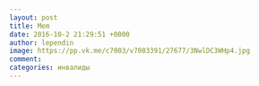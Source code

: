 ```yaml
--- 
layout: post 
title: Mem 
date: 2016-10-2 21:29:51 +0000 
author: lependin 
image: https://pp.vk.me/c7003/v7003391/27677/3NwlDC3WHp4.jpg
comment: 
categories: инвалиды
---
```

